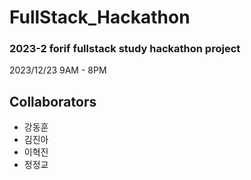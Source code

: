 # FullStack_Hackathon
### 2023-2 forif fullstack study hackathon project

2023/12/23 9AM - 8PM


## Collaborators
- 강동훈
- 김진아
- 이혁진
- 정정교
